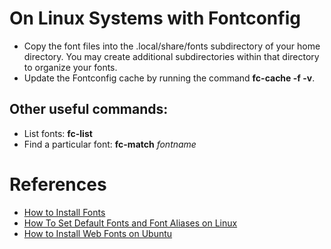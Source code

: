 # On Linux Systems with Fontconfig

* Copy the font files into  the .local/share/fonts subdirectory
  of your home directory. You may create additional subdirectories
  within that directory to organize your fonts.
* Update the Fontconfig cache by running the command <b>fc-cache -f -v</b>.

## Other useful commands:
* List fonts: <b>fc-list</b>
* Find a particular font: <b>fc-match</b> *fontname*

# References
* [How to Install Fonts](https://www.google.com/get/noto/help/install/)
* [How To Set Default Fonts and Font Aliases on Linux](https://jichu4n.com/posts/how-to-set-default-fonts-and-font-aliases-on-linux/)
* [How to Install Web Fonts on Ubuntu](https://www.ostechnix.com/install-google-web-fonts-ubuntu/)

